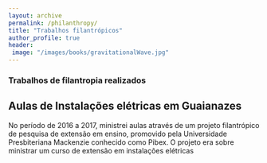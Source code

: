 ```yaml
---
layout: archive
permalink: /philanthropy/
title: "Trabalhos filantrópicos"
author_profile: true
header:
 image: "/images/books/gravitationalWave.jpg"
---
```


### Trabalhos de filantropia realizados
## Aulas de Instalações elétricas em Guaianazes
No período de 2016 a 2017,  ministrei aulas através de um projeto filantrópico 
de pesquisa de extensão em ensino, promovido pela Universidade Presbiteriana Mackenzie conhecido como Pibex. 
O projeto era sobre ministrar um curso de extensão em instalações elétricas 

<img src="{{ site.url }}{{ site.baseurl }}/images/filan (1).jpg" alt="">
<img src="{{ site.url }}{{ site.baseurl }}/images/filan (2).jpg" alt="">
<img src="{{ site.url }}{{ site.baseurl }}/images/filan (3).jpg" alt="">


